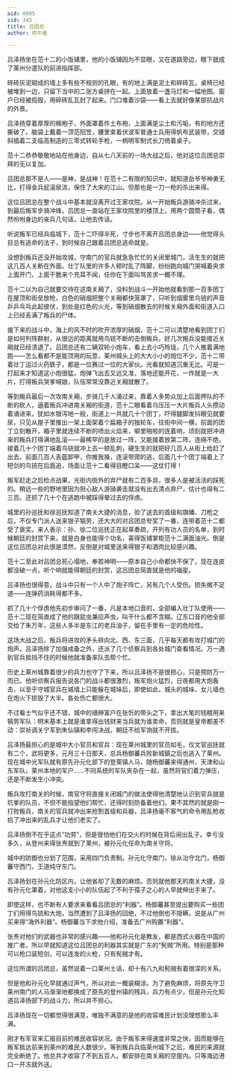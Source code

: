 ```yaml
---
aid: 0005
zid: 345
title: 吕团总
author: 吹牛者

---
```




  吕泽扬坐在范十二的小饭铺里，他的小饭铺因为不显眼，又在道路旁边，眼下就成了莱州分遣队的前进指挥部。

  碎砖灰泥砌成的墙上多有些不规则的孔眼，有的地上满是泥土和碎砖瓦，桌椅已经被堆到一边，只留下当中的二张方桌拼在一起。上面放着一盏马灯和一幅地图。窗户已经被捣毁，用碎砖乱瓦封了起来。门口堆着沙袋——看上去就好像某部抗战片的外景。

  吕泽扬穿着厚厚的棉袍子，外面罩着件土布袍，上面满是尘土和污垢，有的地方还撕破了。脑袋上戴着一顶范阳笠，腰里束着伏波军普通士兵用得帆布武装带，交错斜插着二支临高制造的三零式转轮手枪，一柄明军制式长刀倚着桌子。

  范十二恭恭敬敬地站在他身边，自从七八天前的一场大战之后，他对这位吕团总崇拜的无以复加。

  吕团总那不是人——是神，是战神！在范十二有限的知识中，就知道岳爷爷神勇无比，打得金兵屁滚尿流，保住了大宋的江山。但那也是一刀一枪的杀出来得。

  这位吕团总在整个战斗中基本就没离开过王家坟院。从一开始叛兵游骑冲杀过来，到最后叛军步骑冲锋，吕团总一直站在王家坟院里的楼顶上，用两个圆筒子看，偶然吩咐身边的亲兵几句话，让他去传话。

  听说叛军已经兵临城下，范十二吓得半死，寸步也不离开吕团总身边——他觉得头目总有逃命的法子，到时候自己跟着吕团总逃命就是。

  没想到叛兵还没开始攻城，守南门的官兵就急急忙忙的关闭里城门，活生生的就把这几百人关断在外面。壮丁队里的许多人顿时乱了阵脚，纷纷跑向城门哭喊着央求上面开门，上面干脆来个充耳不闻，任你在下面叫骂苦求一概不理。

  范十二以为自己就要交待在这南关厢了，没料到战斗一开始他就看到那一百多团丁在屋顶和街垒放枪，白色的硝烟把整个关厢都快笼罩了，只听到烟雾里鸟铳的声音乒乒乓乓此起彼伏，到处是红色的火光，等到硝烟散去的时候关厢外面和街道入口上已经丢满了叛兵的尸体。

  接下来的战斗中，海上的风不时的吹开浓厚的硝烟，范十二可以清楚地看到团丁们是如何列阵群射，从很远的距离就用鸟铳不断的击倒叛兵，好几次叛兵没能接近关厢就已经溃退了。吕团总还有二辆双轮小炮车，看上去小巧玲珑，几个人推着满地跑——怎么看都不是能顶用的玩意，莱州城头上的大大小小的炮位不少，范十二带着壮丁运过火药鉄子，都是一位赛过一位的大家伙。光看就知道沉重无比。可是一打起来才知道这小炮很猛，炮弹飞出去又远又准，落地还能开花，一炸就是一大片，打得叛兵哭爹喊娘，队伍常常没靠近关厢就散了。

  等到叛兵最后一次攻南关厢，步骑几千人涌过来，靠着人多势众加上后面押队的不断的砍人，逼着叛兵冲进南关厢的街道，范十二眼看着乌压压一大片叛兵人头攒动着涌进来，犹如水银泻地一般，街道上一共就几十个团丁，吓得腿脚发抖眼见就要尿，只见从屋子里推出一架上面架着个扁箱子的独轮车，往街中间一横，前面的团丁立刻散开，箱子里就连续不断的喷出火焰来，噼里啪啦的连着响，顷刻就把冲进来的叛兵打得满地乱滚——最稀罕的是放过一阵，又能接着放第二阵，连绵不绝。接着几十个团丁端着鸟铳就冲上去一顿乱刺，硬生生的就把好几百人从街上给赶了出去。前面几百人丢盔卸甲，你推我搡，连滚带爬的逃，后面几十个团丁端着上了短剑的鸟铳在后面追，场面让范十二看得目瞪口呆——这仗打得！

  叛军赶走之后检点战果，光街内街外的弃尸就有二百多具，很多人是被活活的踩死的。稍远一些的野地里因为担心敌人游骑袭击就没有出去清点弃尸，估计也得有二三百。还抓了几十个在逃跑中被踩得晕过去的俘虏。

  城里的孙巡抚和徐巡抚知道了南关大捷的消息，验了送去的首级和旗幡、刀枪之后，不仅专门派人送来银子犒劳，还大大的对吕团总夸奖了一番，连带着范十二都受了褒奖。来人表示：孙、徐二位巡抚正在起草奏疏，开列有功人员的名单，到时候朝廷的封赏下来，就是白身也能得个功名，喜得饭铺掌柜范十二满面油光。倒是这位吕团总对此很是漠然，反倒是对城里送来得银子和酒肉比较感兴趣。

  范十二至此对吕团总死心塌地，奉若神明——原本自己小命都快不保了，现在连皮都没破一点，听个响就能得朝廷的封赏，这吕团总简直就是他的福星。

  吕泽扬也很得意，战斗中只有一个人中了炮子阵亡，另有几个人受伤。损失微不足道——连弹药消耗得都不多。

  抓了几十个俘虏他先初步审问了一番，凡是本地口音的，全部编入壮丁队使用——范十二现在简直成了他的跟屁虫兼应声虫，叫干什么都不含糊。辽东口音的他全部交给了朱万年，这些人多半是东江的老兵油子，留在手里有一定的危险性。

  这场大战之后，叛兵将进攻的矛头转向北、西、东三面，几乎每天都有攻打城门的炮声。吕泽扬除了加强戒备之外，还派了几个侦察兵到各处城门查看情况。万一遇到官兵抵挡不住的时候他就准备率队去帮个忙。

  历史上莱州城靠着很少的兵力也守了下来，所以吕泽扬不是很担心，只是预防万一而已。他听侦察兵报告说各门的战斗都很激烈，叛军炮火猛烈，日夜都用大炮轰击，以至于守城官兵在城墙上只能躲在城垛后，即使如此，城头的城垛、女儿墙也在炮火下损毁了大半。各处伤亡都很大。

  不过看士气似乎还不错，城中的缙绅富户在张忻的带头之下，拿出大笔的钱粮用来犒劳军队：明末基本上就是谁拿得出钱财来当兵就为谁卖命，否则就是皇帝都差不动：崇祯调关宁军到朱仙镇和李闯决战，朝廷不给军饷就不开拔。

  吕泽扬最担心的是城中大小官员和官兵：现在莱州城里的官员如毛，仅文官巡抚就有二个，武将更多，元月三十日那天，总兵杨御蕃兵败新城鎮之后也逃入了莱州。现在城中光军队就有原先孙元化部下的登莱镇人马，随杨御蕃来得通州、天津和山东军队，莱州本地的军户……不同系统的军队夹杂在一起，虽然将官们着力弹压，还是不断发生小冲突。

  叛兵攻打南关的时候，南官守将直接关闭城门的做法使得他清楚地认识到官兵就是坑爹的队员，不但不能指望他们帮忙，还得时刻防备着他们。果不其然的就是刚一打败叛兵，南关的官兵就冲出来抢割首级和兵器，吕泽扬毫不客气的命令用乱枪收拾了冲出来的乱兵才让他们老实了。

  吕泽扬倒不在乎这点“功劳”，但是很怕他们在交火的时候在背后闹出乱子。幸亏没多久，从登州来得张焘就到了莱州，被孙元化任命为南关守将。

  城中的防御也分划了范围，采用四门负责制。孙元化守南门，徐从治守北门，杨御蕃守西门，王道纯守东门。

  吕泽扬划在孙元化防区内，让他省却了无数的麻烦。否则就他那天的南关大捷，没有孙元化罩着，对他这支小小的队伍起了不利于孺子之心的人早就伸出手来了。

  即使这样，也不断有人要求来看看吕团总的“利器”。杨御蕃甚至提出要购买一些团丁们用得鸟铳和大炮，当然遭到了吕泽扬的回绝，不过他倒也不隐瞒，说是从广州买来得“海外利器”。杨御蕃当下求他介绍，准备去广州购置“利器”。

  张焘对他们的武器也非常的感兴趣——他和孙元化是教友，都是西式火器在中国的推广者，所以早就知道这位吕团总的利器其实就是广东的“髡贼”所用。特别是那种可以枪口装短剑，可以连发的火枪，只有髡贼才有。

  这位所谓的吕团总，虽然说着一口莱州土话，却十有八九和髡贼有着很深的关系。

  但是他和孙元化早就通过声气，所以对此一概装糊涂。为了避免麻烦，将原先守卫莱州南门的人马渐渐地都换成了原先的登州镇的残兵，兵力有点少，但是孙元化知道吕泽扬部下的战斗力，所以并不担心。

  吕泽扬现在一切都觉得很满意，唯独不满意的是他的收容难民计划没理想那么丰满。

  刚才有军官来汇报目前的难民收容状况。由于叛军来得速度非常之快，因而能够在叛军抵达前来到莱州的难民人数很少。等到叛兵兵临莱州城下之后，难民的来源就完全断绝了。他总共才收容了不到五百人。都安排在南关厢的空屋内。只等海边港口一开冻就外送。



